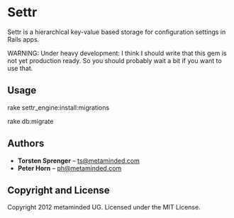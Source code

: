 Settr
=====

Settr is a hierarchical key-value based storage for configuration settings in Rails apps.

WARNING: Under heavy development: I think I should write that this gem is not yet production ready. 
So you should probably wait a bit if you want to use that.

Usage
-----

rake settr_engine:install:migrations

rake db:migrate

Authors
-------

* **Torsten Sprenger** – [ts@metaminded.com](mailto:ts@metaminded.com)
* **Peter Horn** – [ph@metaminded.com](mailto:ph@metaminded.com)

Copyright and License
---------------------

Copyright 2012 metaminded UG. Licensed under the MIT License.